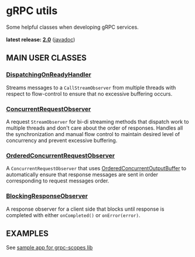 # gRPC utils

Some helpful classes when developing gRPC services.<br/>
<br/>
**latest release: [2.0](https://search.maven.org/artifact/pl.morgwai.base/grpc-utils/2.0/jar)**
([javadoc](https://javadoc.io/doc/pl.morgwai.base/grpc-utils/2.0))


## MAIN USER CLASSES

### [DispatchingOnReadyHandler](src/main/java/pl/morgwai/base/grpc/utils/DispatchingOnReadyHandler.java)
Streams messages to a `CallStreamObserver` from multiple threads with respect to flow-control to ensure that no excessive buffering occurs.

### [ConcurrentRequestObserver](src/main/java/pl/morgwai/base/grpc/utils/ConcurrentRequestObserver.java)
A request `StreamObserver` for bi-di streaming methods that dispatch work to multiple threads and don't care about the order of responses. Handles all the synchronization and manual flow control to maintain desired level of concurrency and prevent excessive buffering.

### [OrderedConcurrentRequestObserver](src/main/java/pl/morgwai/base/grpc/utils/OrderedConcurrentRequestObserver.java)
A `ConcurrentRequestObserver` that uses [OrderedConcurrentOutputBuffer](https://github.com/morgwai/java-utils/blob/master/src/main/java/pl/morgwai/base/concurrent/OrderedConcurrentOutputBuffer.java) to automatically ensure that response messages are sent in order corresponding to request messages order.

### [BlockingResponseObserver](src/main/java/pl/morgwai/base/grpc/utils/BlockingResponseObserver.java)
A response observer for a client side that blocks until response is completed with either `onCompleted()` or `onError(error)`.


## EXAMPLES

See [sample app for grpc-scopes lib](https://github.com/morgwai/grpc-scopes/tree/master/sample)
